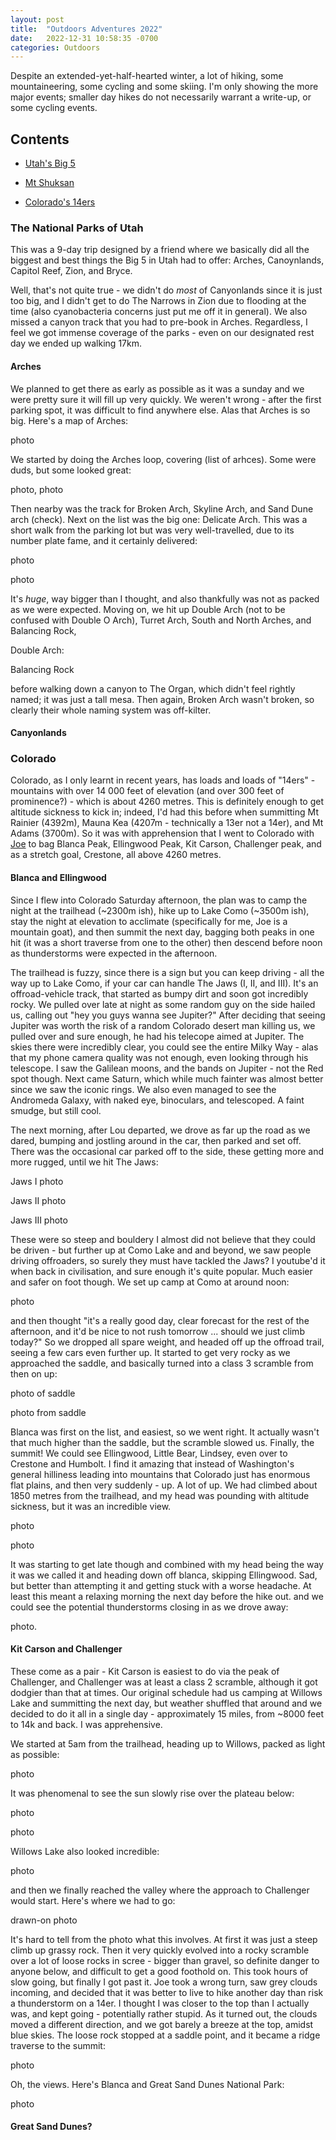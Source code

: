 ```yaml
---
layout: post
title:  "Outdoors Adventures 2022"
date:   2022-12-31 10:58:35 -0700
categories: Outdoors
---
```


Despite an extended-yet-half-hearted winter, a lot of hiking, some mountaineering, some cycling and some skiing. I'm only showing the more major events; smaller day hikes do not necessarily warrant a write-up, or some cycling events. 

## Contents
- [Utah's Big 5](#the-national-parks-of-utah)

- [Mt Shuksan](#mt-shuksan)

- [Colorado's 14ers](#colorado)

### The National Parks of Utah
This was a 9-day trip designed by a friend where we basically did all the biggest and best things the Big 5 in Utah had to offer: Arches, Canoynlands, Capitol Reef, Zion, and Bryce. 

Well, that's not quite true - we didn't do _most_ of Canyonlands since it is just too big, and I didn't get to do The Narrows in Zion due to flooding at the time (also cyanobacteria concerns just put me off it in general). We also missed a canyon track that you had to pre-book in Arches. Regardless, I feel we got immense coverage of the parks - even on our designated rest day we ended up walking 17km.

#### Arches
We planned to get there as early as possible as it was a sunday and we were pretty sure it will fill up very quickly. We weren't wrong - after the first parking spot, it was difficult to find anywhere else. Alas that Arches is so big. Here's a map of Arches:

photo

We started by doing the Arches loop, covering (list of arhces). Some were duds, but some looked great:

photo, photo

Then nearby was the track for Broken Arch, Skyline Arch, and Sand Dune arch (check). Next on the list was the big one: Delicate Arch. This was a short walk from the parking lot but was very well-travelled, due to its number plate fame, and it certainly delivered:

photo

photo

It's _huge_, way bigger than I thought, and also thankfully was not as packed as we were expected. Moving on, we hit up Double Arch (not to be confused with Double O Arch), Turret Arch, South and North Arches, and Balancing Rock,

Double Arch:

Balancing Rock

before walking down a canyon to The Organ, which didn't feel rightly named; it was just a tall mesa. Then again, Broken Arch wasn't broken, so clearly their whole naming system was off-kilter. 

#### Canyonlands


### Colorado
Colorado, as I only learnt in recent years, has loads and loads of "14ers" - mountains with over 14 000 feet of elevation (and over 300 feet of prominence?) - which is about 4260 metres. This is definitely enough to get altitude sickness to kick in; indeed, I'd had this before when summitting Mt Rainier (4392m), Mauna Kea (4207m - technically a 13er not a 14er), and Mt Adams (3700m). So it was with apprehension that I went to Colorado with [Joe](www.josephdegol.com) to bag Blanca Peak, Ellingwood Peak, Kit Carson, Challenger peak, and as a stretch goal, Crestone, all above 4260 metres. 

#### Blanca and Ellingwood
Since I flew into Colorado Saturday afternoon, the plan was to camp the night at the trailhead (~2300m ish), hike up to Lake Como (~3500m ish), stay the night at elevation to acclimate (specifically for me, Joe is a mountain goat), and then summit the next day, bagging both peaks in one hit (it was a short traverse from one to the other) then descend before noon as thunderstorms were expected in the afternoon. 

The trailhead is fuzzy, since there is a sign but you can keep driving - all the way up to Lake Como, if your car can handle The Jaws (I, II, and III). It's an offroad-vehicle track, that started as bumpy dirt and soon got incredibly rocky. We pulled over late at night as some random guy on the side hailed us, calling out "hey you guys wanna see Jupiter?"
After deciding that seeing Jupiter was worth the risk of a random Colorado desert man killing us, we pulled over and sure enough, he had his telecope aimed at Jupiter. The skies there were incredibly clear, you could see the entire Milky Way - alas that my phone camera quality was not enough, even looking through his telescope. I saw the Galilean moons, and the bands on Jupiter - not the Red spot though. Next came Saturn, which while much fainter was almost better since we saw the iconic rings. We also even managed to see the Andromeda Galaxy, with naked eye, binoculars, and telescoped. A faint smudge, but still cool. 

The next morning, after Lou departed, we drove as far up the road as we dared, bumping and jostling around in the car, then parked and set off. There was the occasional car parked off to the side, these getting more and more rugged, until we hit The Jaws:

Jaws I
photo

Jaws II 
photo

Jaws III
photo

These were so steep and bouldery I almost did not believe that they could be driven - but further up at Como Lake and and beyond, we saw people driving offroaders, so surely they must have tackled the Jaws? I youtube'd it when back in civilisation, and sure enough it's quite popular. Much easier and safer on foot though. We set up camp at Como at around noon:

photo

and then thought "it's a really good day, clear forecast for the rest of the afternoon, and it'd be nice to not rush tomorrow ... should we just climb today?" So we dropped all spare weight, and headed off up the offroad trail, seeing a few cars even further up. It started to get very rocky as we approached the saddle, and basically turned into a class 3 scramble from then on up:

photo of saddle

photo from saddle

Blanca was first on the list, and easiest, so we went right. It actually wasn't that much higher than the saddle, but the scramble slowed us. Finally, the summit! We could see Ellingwood, Little Bear, Lindsey, even over to Crestone and Humbolt. I find it amazing that instead of Washington's general hilliness leading into mountains that Colorado just has enormous flat plains, and then very suddenly - up. A lot of up. We had climbed about 1850 metres from the trailhead, and my head was pounding with altitude sickness, but it was an incredible view.

photo

photo

It was starting to get late though and combined with my head being the way it was we called it and heading down off blanca, skipping Ellingwood. Sad, but better than attempting it and getting stuck with a worse headache. At least this meant a relaxing morning the next day before the hike out. and we could see the potential thunderstorms closing in as we drove away:

photo. 

#### Kit Carson and Challenger 
These come as a pair - Kit Carson is easiest to do via the peak of Challenger, and Challenger was at least a class 2 scramble, although it got dodgier than that at times. Our original schedule had us camping at Willows Lake and summitting the next day, but weather shuffled that around and we decided to do it all in a single day - approximately 15 miles, from ~8000 feet to 14k and back. I was apprehensive. 

We started at 5am from the trailhead, heading up to Willows, packed as light as possible:

photo

It was phenomenal to see the sun slowly rise over the plateau below:

photo

photo

Willows Lake also looked incredible:

photo

and then we finally reached the valley where the approach to Challenger would start. Here's where we had to go:

drawn-on photo

It's hard to tell from the photo what this involves. At first it was just a steep climb up grassy rock. Then it very quickly evolved into a rocky scramble over a lot of loose rocks in scree - bigger than gravel, so definite danger to anyone below, and difficult to get a good foothold on. This took hours of slow going, but finally I got past it. Joe took a wrong turn, saw grey clouds incoming, and decided that it was better to live to hike another day than risk a thunderstorm on a 14er. I thought I was closer to the top than I actually was, and kept going - potentially rather stupid. As it turned out, the clouds moved a different direction, and we got barely a breeze at the top, amidst blue skies. The loose rock stopped at a saddle point, and it became a ridge traverse to the summit:

photo

Oh, the views. Here's Blanca and Great Sand Dunes National Park:

photo

#### Great Sand Dunes?

